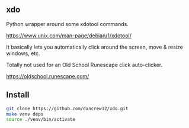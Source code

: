 ## xdo

Python wrapper around some xdotool commands.

https://www.unix.com/man-page/debian/1/xdotool/

It basically lets you automatically click around the screen, move & resize windows, etc.

Totally not used for an Old School Runescape click auto-clicker.

https://oldschool.runescape.com/

## Install
```bash
git clone https://github.com/dancrew32/xdo.git
make venv deps
source ./venv/bin/activate
```

